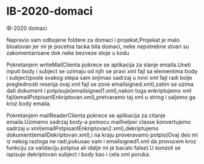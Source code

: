 # IB-2020-domaci
IB-2020 domaci


Napravio sam odbojene foldere za domaci i projekat,Projekat je malo bloatovan jer mi je pocetna tacka bila domaci, neke nepotrebne stvari su zakomentarisane dok neke bezveze stoje u kodu



Pokretanjem writeMailClienta pokrece se aplikacija za slanje emaila.Uneti inputi body i subject se uzimaju od njih se pravi xml fajl sa elementima body i subject(posle svakog stepa sam snjimao sadrzaj u novi xml fajl radi bolje preglednosti resenja ovaj xml fajl se zove emailsigned.xml),zatim se uzima dati dokument i potpisuje(emailsigned1.xml),nakon toga enkriptujemo xml fajl(emailPotpisanIEnkriptovan.xml),pretvaramo taj xml u string i saljemo ga kroz body emaila.

Pokretanjem mailReaderClienta pokrece se aplikacija za citanje emaila.Uzimamo sadrzaj body-a pomocu mailhelper classe konvertujemo sadrzaj u xml(emailPotpisanIEnkriptovan2.xml),dekriptujemo dokument(emailDekriptovan.xml),i na kraju proveravamo potpis(Ovaj deo mi iz nekog razloga ne radi,pokusao sam i emailsigned1.xml da provucem kroz funkciju za validaciju potpisa ali idalje mi je bacalo false).U konzoli se ispisuje dekriptovan subject i body kao i cela xml poruka.
